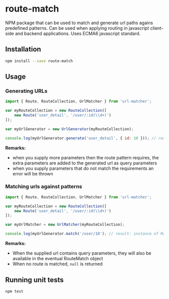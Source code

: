 # route-match

NPM package that can be used to match and generate url paths agains predefined patterns. Can be used when applying routing in javascript client-side and backend applications. Uses ECMA6 javascript standard.

## Installation

```bash
npm install --save route-match
```

## Usage

### Generating URLs

```javascript
import { Route, RouteCollection, UrlMatcher } from 'url-matcher';

var myRouteCollection = new RouteCollection([
    new Route('user_detail', '/user/:id(\\d+)')
]);

var myUrlGenerator = new UrlGenerator(myRouteCollection);

console.log(myUrlGenerator.generate('user_detail', { id: 10 })); // result: /user/10
```

**Remarks:**

* when you supply more parameters then the route pattern requires, the extra parameters are added to the generated url as query parameters
* when you supply parameters that do not match the requirements an error will be thrown

### Matching urls against patterns

```javascript
import { Route, RouteCollection, UrlMatcher } from 'url-matcher';

var myRouteCollection = new RouteCollection([
    new Route('user_detail', '/user/:id(\\d+)')
]);

var myUrlMatcher = new UrlMatcher(myRouteCollection);

console.log(myUrlGenerator.match('/user/10'); // result: instance of RouteMatch containing route name, payload and parameters 
```

**Remarks:**

* When the supplied url contains query parameters, they will also be available in the eventual RouteMatch object
* When no route is matched, `null` is returned

## Running unit tests

```bash
npm test
```
